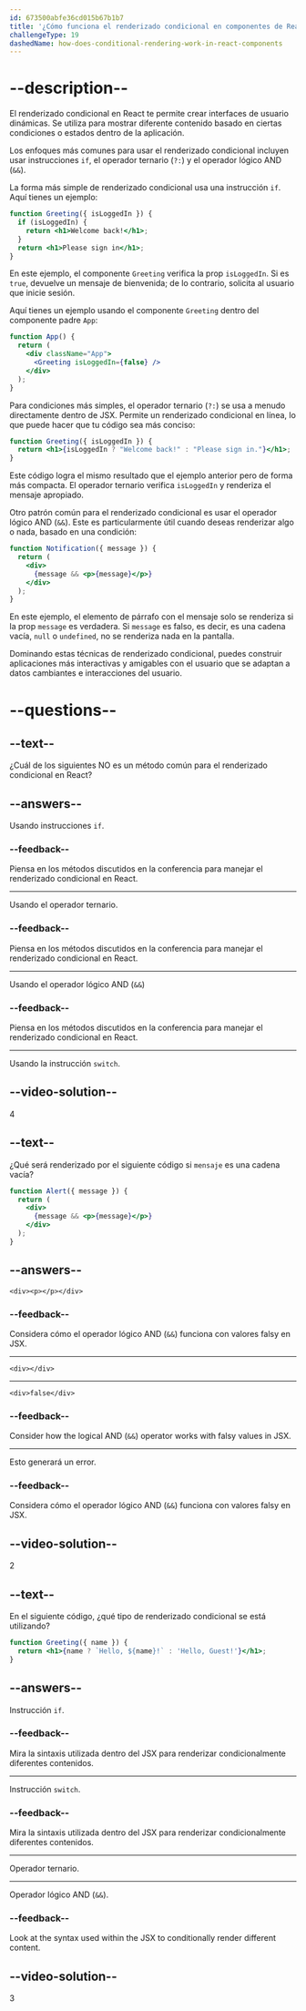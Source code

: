 ```yaml
---
id: 673500abfe36cd015b67b1b7
title: '¿Cómo funciona el renderizado condicional en componentes de React?'
challengeType: 19
dashedName: how-does-conditional-rendering-work-in-react-components
---
```


# --description--

El renderizado condicional en React te permite crear interfaces de usuario dinámicas. Se utiliza para mostrar diferente contenido basado en ciertas condiciones o estados dentro de la aplicación.

Los enfoques más comunes para usar el renderizado condicional incluyen usar instrucciones `if`, el operador ternario (`?:`) y el operador lógico AND (`&&`).

La forma más simple de renderizado condicional usa una instrucción `if`. Aquí tienes un ejemplo:

```jsx
function Greeting({ isLoggedIn }) {
  if (isLoggedIn) {
    return <h1>Welcome back!</h1>;
  }
  return <h1>Please sign in</h1>;
}
```

En este ejemplo, el componente `Greeting` verifica la prop `isLoggedIn`. Si es `true`, devuelve un mensaje de bienvenida; de lo contrario, solicita al usuario que inicie sesión.

Aquí tienes un ejemplo usando el componente `Greeting` dentro del componente padre `App`:

```jsx
function App() {
  return (
    <div className="App">
      <Greeting isLoggedIn={false} />
    </div>
  );
}
```

Para condiciones más simples, el operador ternario (`?:`) se usa a menudo directamente dentro de JSX. Permite un renderizado condicional en línea, lo que puede hacer que tu código sea más conciso:

```jsx
function Greeting({ isLoggedIn }) {
  return <h1>{isLoggedIn ? "Welcome back!" : "Please sign in."}</h1>;
}
```

Este código logra el mismo resultado que el ejemplo anterior pero de forma más compacta. El operador ternario verifica `isLoggedIn` y renderiza el mensaje apropiado.

Otro patrón común para el renderizado condicional es usar el operador lógico AND (`&&`). Este es particularmente útil cuando deseas renderizar algo o nada, basado en una condición:

```jsx
function Notification({ message }) {
  return (
    <div>
      {message && <p>{message}</p>}
    </div>
  );
}
```

En este ejemplo, el elemento de párrafo con el mensaje solo se renderiza si la prop `message` es verdadera. Si `message` es falso, es decir, es una cadena vacía, `null` o `undefined`, no se renderiza nada en la pantalla.

Dominando estas técnicas de renderizado condicional, puedes construir aplicaciones más interactivas y amigables con el usuario que se adaptan a datos cambiantes e interacciones del usuario.

# --questions--

## --text--

¿Cuál de los siguientes NO es un método común para el renderizado condicional en React?

## --answers--

Usando instrucciones `if`.

### --feedback--

Piensa en los métodos discutidos en la conferencia para manejar el renderizado condicional en React.

---

Usando el operador ternario.

### --feedback--

Piensa en los métodos discutidos en la conferencia para manejar el renderizado condicional en React.

---

Usando el operador lógico AND (`&&`)

### --feedback--

Piensa en los métodos discutidos en la conferencia para manejar el renderizado condicional en React.

---

Usando la instrucción `switch`.

## --video-solution--

4

## --text--

¿Qué será renderizado por el siguiente código si `mensaje` es una cadena vacía?

```jsx
function Alert({ message }) {
  return (
    <div>
      {message && <p>{message}</p>}
    </div>
  );
}
```

## --answers--

`<div><p></p></div>`

### --feedback--

Considera cómo el operador lógico AND (`&&`) funciona con valores falsy en JSX.

---

`<div></div>`

---

`<div>false</div>`

### --feedback--

Consider how the logical AND (`&&`) operator works with falsy values in JSX.

---

Esto generará un error.

### --feedback--

Considera cómo el operador lógico AND (`&&`) funciona con valores falsy en JSX.

## --video-solution--

2

## --text--

En el siguiente código, ¿qué tipo de renderizado condicional se está utilizando?

```jsx
function Greeting({ name }) {
  return <h1>{name ? `Hello, ${name}!` : 'Hello, Guest!'}</h1>;
}
```

## --answers--

Instrucción `if`.

### --feedback--

Mira la sintaxis utilizada dentro del JSX para renderizar condicionalmente diferentes contenidos.

---

Instrucción `switch`.

### --feedback--

Mira la sintaxis utilizada dentro del JSX para renderizar condicionalmente diferentes contenidos.

---

Operador ternario.

---

Operador lógico AND (`&&`).

### --feedback--

Look at the syntax used within the JSX to conditionally render different content.

## --video-solution--

3
